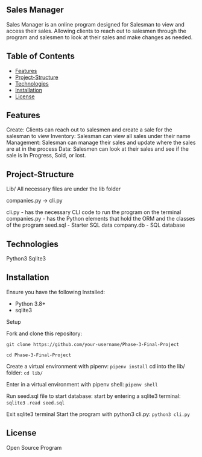 ## Sales Manager

Sales Manager is an online program designed for Salesman to view and access their sales. Allowing clients to reach out to salesmen through the program and salesmen to look at their sales and make changes as needed. 

## Table of Contents
- [Features](#features)
- [Project-Structure](#project-structure)
- [Technologies](#technologies)
- [Installation](#installation)
- [License](#license)

## Features

Create: Clients can reach out to salesmen and create a sale for the salesman to view
Inventory: Salesman can view all sales under their name
Management: Salesman can manage their sales and update where the sales are at in the process
Data: Salesmen can look at their sales and see if the sale is In Progress, Sold, or lost.

## Project-Structure

Lib/ 
All necessary files are under the lib folder

companies.py -> cli.py

cli.py - has the necessary CLI code to run the program on the terminal
companies.py - has the Python elements that hold the ORM and the classes of the program
seed.sql - Starter SQL data 
company.db - SQL database

## Technologies

Python3
Sqlite3

## Installation

Ensure you have the following Installed:

- Python 3.8+
- sqlite3

Setup

Fork and clone this repository:
```
git clone https://github.com/your-username/Phase-3-Final-Project
```
```
cd Phase-3-Final-Project
```

Create a virtual environment with pipenv:
    ```
    pipenv install
    ```
cd into the lib/ folder:
    ```
    cd lib/
    ```

Enter in a virtual environment with pipenv shell:
    ```
    pipenv shell
    ```

Run seed.sql file to start database:
start by entering a sqlite3 terminal:
    ```
    sqlite3
    ```
    ```
    .read seed.sql
    ```

Exit sqlite3 terminal
Start the program with python3 cli.py:
    ```
    python3 cli.py
    ```

## License

Open Source Program

